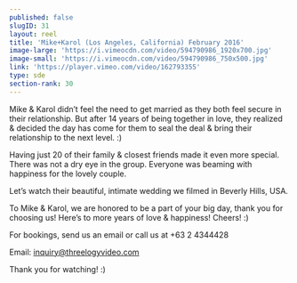 ```yaml
---
published: false
slugID: 31
layout: reel
title: 'Mike+Karol (Los Angeles, California) February 2016'
image-large: 'https://i.vimeocdn.com/video/594790986_1920x700.jpg'
image-small: 'https://i.vimeocdn.com/video/594790986_750x500.jpg'
link: 'https://player.vimeo.com/video/162793355'
type: sde
section-rank: 30
---
```

Mike & Karol didn’t feel the need to get married as they both feel secure in their relationship. But after 14 years of being together in love, they realized & decided the day has come for them to seal the deal & bring their relationship to the next level. :)

Having just 20 of their family & closest friends made it even more special. There was not a dry eye in the group. Everyone was beaming with happiness for the lovely couple.

Let’s watch their beautiful, intimate wedding we filmed in Beverly Hills, USA.

To Mike & Karol, we are honored to be a part of your big day, thank you for choosing us! Here’s to more years of love & happiness! Cheers! :)

For bookings, send us an email or call us at +63 2 4344428

Email: inquiry@threelogyvideo.com

Thank you for watching! :)
